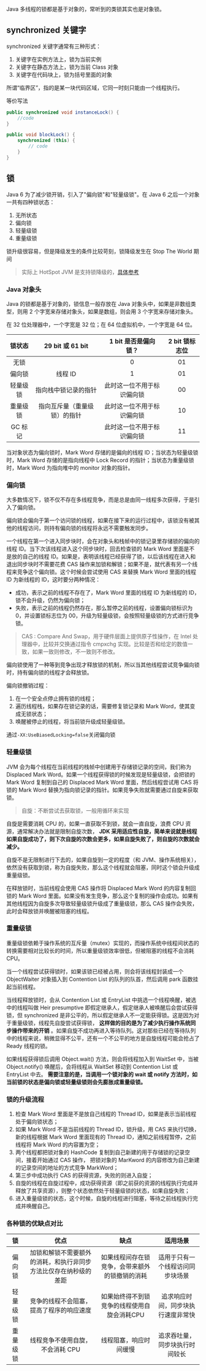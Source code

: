 Java 多线程的锁都是基于对象的，常听到的类锁其实也是对象锁。

## synchronized 关键字

synchronized 关键字通常有三种形式：

1. 关键字在实例方法上，锁为当前实例
2. 关键字在静态方法上，锁为当前 Class 对象
3. 关键字在代码块上，锁为括号里面的对象

所谓“临界区”，指的是某一块代码区域，它同一时刻只能由一个线程执行。


等价写法
```java
public synchronized void instanceLock() {
    //code 
}

public void blockLock() {
    synchronized (this) {
        // code
    }
}
```

## 锁

Java 6 为了减少锁开销，引入了"偏向锁"和"轻量级锁"。在 Java 6 之后一个对象一共有四种锁状态：
1. 无所状态
2. 偏向锁
3. 轻量级锁
4. 重量级锁

锁升级很容易，但是降级发生的条件比较苛刻，锁降级发生在 Stop The World 期间
> 实际上 HotSpot JVM 是支持锁降级的，[具体参考](https://www.jianshu.com/p/9932047a89be)

### Java 对象头

Java 的锁都是基于对象的，锁信息一般存放在 Java 对象头中，如果是非数组类型，则用 2 个字宽来存储对象头，如果是数组，则会用 3 个字宽来存储对象头。

在 32 位处理器中，一个字宽是 32 位；在 64 位虚拟机中，一个字宽是 64 位。

锁状态 | 29 bit 或 61 bit | 1 bit 是否是偏向锁？ | 2 bit 锁标志位
:-:|:-:|:-:|:-:
无锁 |  | 0 | 01
偏向锁 | 线程 ID | 1 | 01
轻量级锁 | 指向栈中锁记录的指针 |  此时这一位不用于标识偏向锁 | 00
重量级锁 | 指向互斥量（重量级锁）的指针 | 此时这一位不用于标识偏向锁 | 10
GC 标记 |  | 此时这一位不用于标识偏向锁 | 11

当对象状态为偏向锁时，Mark Word 存储的是偏向的线程 ID；当状态为轻量级锁时，Mark Word 存储的是指向线程中 Lock Record 的指针；当状态为重量级锁时，Mark Word 为指向堆中的 monitor 对象的指针。

### 偏向锁

大多数情况下，锁不仅不存在多线程竞争，而是总是由同一线程多次获得，于是引入了偏向锁。

偏向锁会偏向于第一个访问锁的线程，如果在接下来的运行过程中，该锁没有被其他的线程访问，则持有偏向锁的线程将永远不需要触发同步。

一个线程在第一个进入同步块时，会在对象头和栈帧中的锁记录里存储锁的偏向的线程 ID。当下次该线程进入这个同步块时，回去检查锁的 Mark Word 里面是不是放的自己的线程 ID。如果是，表明该线程已经获得了锁，以后该线程在进入和退出同步块时不需要花费 CAS 操作来加锁和解锁；如果不是，就代表有另一个线程来竞争这个偏向锁。这个时候会尝试使用 CAS 来替换 Mark Word 里面的线程 ID 为新线程的 ID，这时要分两种情况：
- 成功，表示之前的线程不存在了，Mark Word 里面的线程 ID 为新线程的 ID，锁不会升级，仍然为偏向锁；
- 失败，表示之前的线程仍然存在，那么暂停之前的线程，设置偏向锁标识为 0，并设置锁标志位为 00，升级为轻量级锁，会按照轻量级锁的方式进行竞争锁。

> CAS : Compare And Swap，用于硬件层面上提供原子性操作，在 Intel 处理器中，比较并交换通过指令 cmpxchg 实现。比较是否和给定的数值一致，如果一致则修改，不一致则不修改。

偏向锁使用了一种等到竞争出现才释放锁的机制，所以当其他线程尝试竞争偏向锁时，持有偏向锁的线程才会释放锁。

偏向锁撤销过程：
1. 在一个安全点停止拥有锁的线程；
2. 遍历线程栈，如果存在锁记录的话，需要修复锁记录和 Mark Word，使其变成无锁状态；
3. 唤醒被停止的线程，将当前锁升级成轻量级锁。


通过`-XX:UseBiasedLocking=false`关闭偏向锁

### 轻量级锁

JVM 会为每个线程在当前线程的栈帧中创建用于存储锁记录的空间，我们称为 Displaced Mark Word。如果一个线程获得锁的时候发现是轻量级锁，会把锁的 Mark Word 复制到自己的 Displaced Mark Word 里面，然后线程尝试用 CAS 将锁的 Mark Word 替换为指向锁记录的指针。如果竞争失败就需要通过自旋来获取锁。
> 自旋：不断尝试去获取锁，一般用循环来实现

自旋是需要消耗 CPU 的，如果一直获取不到锁，就会一直自旋，浪费 CPU 资源，通常解决办法就是限制自旋次数， **JDK 采用适应性自旋，简单来说就是线程如果自旋成功了，则下次自旋的次数会更多，如果自旋失败了，则自旋的次数就会减少。**


自旋不是无限制进行下去的，如果自旋到一定的程度（和 JVM、操作系统相关），依然没有获取到锁，称为自旋失败，那么这个线程就会阻塞，同时这个锁会升级成重量级锁。

在释放锁时，当前线程会使用 CAS 操作将 Displaced Mark Word 的内容复制回锁的 Mark Word 里面。如果没有发生竞争，那么这个复制的操作会成功。如果有其他线程因为自旋多次导致轻量级锁升级成了重量级锁，那么 CAS 操作会失败，此时会释放锁并唤醒被阻塞的线程。

### 重量级锁

重量级锁依赖于操作系统的互斥量（mutex）实现的，而操作系统中线程间状态的转换需要相对比较长的时间，所以重量级锁效率很低，但被阻塞的线程不会消耗 CPU。

当一个线程尝试获得锁时，如果该锁已经被占用，则会将该线程封装成一个 ObjectWaiter 对象插入到 Contention List 的队列的队首，然后调用 park 函数挂起当前线程。

当线程释放锁时，会从 Contention List 或 EntryList 中挑选一个线程唤醒，被选中的线程叫做 Heir presumptive 即假定继承人，假定继承人被唤醒后会尝试获得锁，但 synchronized 是非公平的，所以假定继承人不一定能获得锁。这是因为对于重量级锁，线程先自旋尝试获得锁， **这样做的目的是为了减少执行操作系统同步操作带来的开销** 。如果自旋不成功再进入等待队列。这对那些已经在等待队列中的线程来说，稍微显得不公平，还有一个不公平的地方是自旋线程可能会抢占了 Ready 线程的锁。

如果线程获得锁后调用 Object.wait() 方法，则会将线程加入到 WaitSet 中，当被 Object.notify() 唤醒后，会将线程从 WaitSet 移动到 Contention List 或 EntryList 中去。 **需要注意的是，当调用一个锁对象的 wait 或 notify 方法时，如当前锁的状态是偏向锁或轻量级锁则会先膨胀成重量级锁。**

### 锁的升级流程
1. 检查 Mark Word 里面是不是放自己线程的 Thread ID，如果是表示当前线程处于偏向锁状态；
2. 如果 Mark Word 不是当前线程的 Thread ID，锁升级，用 CAS 来执行切换，新的线程根据 Mark Word 里面现有的 Thread ID，通知之前线程暂停，之前线程将 Mark Word 的内容置为空；
3. 两个线程都把锁对象的 HashCode 复制到自己新建的用于存储锁的记录空间，接着开始通过 CAS 操作， 把锁对象的 MarKword 的内容修改为自己新建的记录空间的地址的方式竞争 MarkWord；
4. 第三步中成功执行 CAS 的获得资源，失败的则进入自旋；
5. 自旋的线程在自旋过程中，成功获得资源（即之前获的资源的线程执行完成并释放了共享资源），则整个状态依然处于轻量级锁的状态，如果自旋失败；
6. 进入重量级锁的状态，这个时候，自旋的线程进行阻塞，等待之前线程执行完成并唤醒自己。


### 各种锁的优缺点对比


锁 | 优点 | 缺点 | 适用场景
:-:|:-:|:-:|:-:
偏向锁 | 加锁和解锁不需要额外的消耗，和执行非同步方法比仅存在纳秒级的差距 | 如果线程间存在锁竞争，会带来额外的锁撤销的消耗 | 适用于只有一个线程访问同步块场景
轻量级锁 | 竞争的线程不会阻塞，提高了程序的响应速度 | 如果始终得不到锁竞争的线程使用自旋会消耗CPU | 追求响应时间，同步块执行速度非常快
重量级锁 | 线程竞争不使用自旋，不会消耗 CPU | 线程阻塞，响应时间缓慢 | 追求吞吐量，同步块执行时间较长

